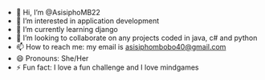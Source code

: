 - 👋 Hi, I’m @AsisiphoMB22
- 👀 I’m interested in application development
- 🌱 I’m currently learning django
- 💞️ I’m looking to collaborate on any projects coded in java, c# and python
- 📫 How to reach me: my email is asisiphombobo40@gmail.com
- 😄 Pronouns: She/Her
- ⚡ Fun fact: I love a fun challenge and I love mindgames

<!---
AsisiphoMB22/AsisiphoMB22 is a ✨ special ✨ repository because its `README.md` (this file) appears on your GitHub profile.
You can click the Preview link to take a look at your changes.
--->
